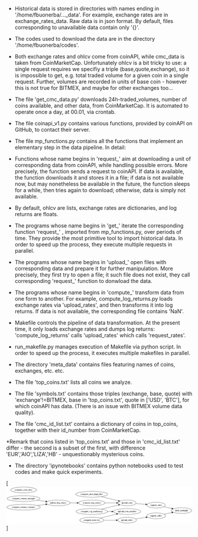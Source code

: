 * Historical data is stored in directories with names ending in '/home/fbuonerba/..._data'. For example, exchange rates are in exchange_rates_data. Raw data is in json format. By default, files corresponding to unavailable data contain only '{}'.

* The codes used to download the data are in the directory '/home/fbuonerba/codes'.

* Both exchange rates and ohlcv come from coinAPI, while cmc_data is taken from CoinMarketCap.
Unfortunately ohlcv is a bit tricky to use: a single request requires we specifiy a triple (base,quote,exchange), so it is impossible to get, e.g. total traded volume for a given coin in a single request. Further, volumes are recorded in units of base coin - however this is not true for BITMEX, and maybe for other exchanges too...   

* The file 'get_cmc_data.py' downloads 24h-traded_volumes, number of coins available, and other data, from CoinMarketCap. It is automated to operate once a day, at 00.01, via crontab.

* The file coinapi_v1.py contains various functions, provided by coinAPI on GitHub, to contact their server.

* The file mp_functions.py contains all the functions that implement an elementary step in the data pipeline. In detail:

* Functions whose name begins in 'request_' aim at downloading a unit of corresponding data from coinAPI, while handling possible errors. More precisely, the function sends a request to coinAPI. If data is available, the function downloads it and stores it in a file; if data is not available now, but may nonetheless be available in the future, the function sleeps for a while, then tries again to download; otherwise, data is simply not available.

* By default, ohlcv are lists, exchange rates are dictionaries, and log returns are floats.

* The programs whose name begins in 'get_' iterate the corresponding function 'request_' , imported from mp_functions.py, over periods of time. They provide the most primitive tool to import historical data. In order to speed up the process, they execute multiple requests in parallel.

* The programs whose name begins in 'upload_' open files with corresponding data and prepare it for further manipulation. More precisely, they first try to open a file; it such file does not exist, they call corresponding 'request_' function to donwload the data.

* The programs whose name begins in 'compute_' transform data from one form to another. For example, compute_log_returns.py loads exchange rates via 'upload_rates', and then transforms it into log returns. If data is not available, the corresponding file contains 'NaN'.

* Makefile controls the pipeline of data transformation. At the present time, it only loads exchange rates and dumps log returns: 'compute_log_returns' calls 'upload_rates' which calls 'request_rates'.

* run_makefile.py manages execution of Makefile via python script. In order to speed up the process, it executes multiple makefiles in parallel.

* The directory 'meta_data' contains files featuring names of coins, exchanges, etc. etc.

* The file 'top_coins.txt' lists all coins we analyze. 

* The file 'symbols.txt' contains those triples (exchange, base, quote) with 'exchange'!=BITMEX, base in 'top_coins.txt', quote in ['USD', 'BTC'], for which coinAPI has data. (There is an issue with BITMEX volume data quality).

* The file 'cmc_id_list.txt' contains a dictionary of coins in top_coins, together with their id_number from CoinMarketCap.

*Remark that coins listed in 'top_coins.txt' and those in 'cmc_id_list.txt' differ - the second is a subset of the first, with difference 'EUR','AIO','LIZA','HB' - unquestionably mysterious coins.

* The directory 'ipynotebooks' contains python notebooks used to test codes and make quick experiments.

[![solarized dualmode](https://github.com/etaleinc/coinAPI-data/blob/master/graph.png)]
